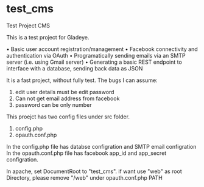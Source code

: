 test_cms
========

Test Project CMS

This is a test project for Gladeye.

• Basic user account registration/management
• Facebook connectivity and authentication via OAuth
• Programatically sending emails via an SMTP server (i.e. using Gmail server)
• Generating a basic REST endpoint to interface with a database, sending back data as JSON

It is a fast project, without fully test.
The bugs I can assume:
1. edit user details must be edit password
2. Can not get email address from facebook
3. password can be only number

This proejct has two config files under src folder.
1. config.php
2. opauth.conf.php

In the config.php file has databse configration and SMTP email configration
In the opauth.conf.php file has facebook app_id and app_secret configration.

In apache, set DocumentRoot to "test_cms".
if want use "web" as root Directory, please remove "/web" under opauth.conf.php PATH

